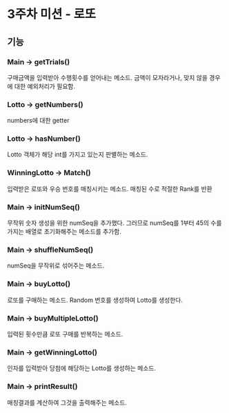 # 3주차 미션 - 로또

## 기능

### Main -> getTrials() 

구매금액을 입력받아 수행횟수를 얻어내는 메소드.
금액이 모자라거나, 맞지 않을 경우에 대한 예외처리가 필요함.

### Lotto -> getNumbers()

numbers에 대한 getter

### Lotto -> hasNumber()

Lotto 객체가 해당 int를 가지고 있는지 판별하는 메소드.

### WinningLotto -> Match()

입력받은 로또와 우승 번호를 매칭시키는 메소드.
매칭된 수로 적절한 Rank를 반환

### Main -> initNumSeq()

무작위 숫자 생성을 위한 numSeq을 추가했다.
그러므로 numSeq를 1부터 45의 수를 가지는 배열로 초기화해주는 메소드를 추가함.

### Main -> shuffleNumSeq()

numSeq을 무작위로 섞어주는 메소드.

### Main -> buyLotto()

로또를 구매하는 메소드. Random 번호를 생성하여 Lotto를 생성한다.

### Main -> buyMultipleLotto()

입력된 횟수만큼 로또 구매를 반복하는 메소드.

### Main -> getWinningLotto()

인자를 입력받아 당첨에 해당하는 Lotto를 생성하는 메소드.

### Main -> printResult()

매칭결과를 계산하여 그것을 출력해주는 메소드.